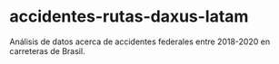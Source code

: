 # accidentes-rutas-daxus-latam
Análisis de datos acerca de accidentes federales entre 2018-2020 en carreteras de Brasil.
